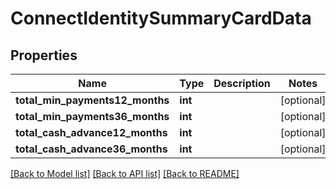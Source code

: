 # ConnectIdentitySummaryCardData

## Properties
Name | Type | Description | Notes
------------ | ------------- | ------------- | -------------
**total_min_payments12_months** | **int** |  | [optional] 
**total_min_payments36_months** | **int** |  | [optional] 
**total_cash_advance12_months** | **int** |  | [optional] 
**total_cash_advance36_months** | **int** |  | [optional] 

[[Back to Model list]](../README.md#documentation-for-models) [[Back to API list]](../README.md#documentation-for-api-endpoints) [[Back to README]](../README.md)

